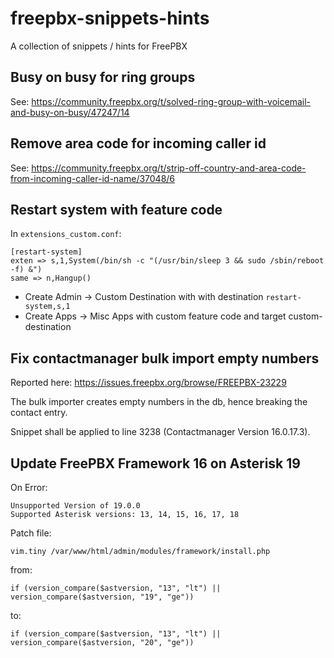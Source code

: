 # freepbx-snippets-hints
A collection of snippets / hints for FreePBX


## Busy on busy for ring groups

See: https://community.freepbx.org/t/solved-ring-group-with-voicemail-and-busy-on-busy/47247/14


## Remove area code for incoming caller id

See: https://community.freepbx.org/t/strip-off-country-and-area-code-from-incoming-caller-id-name/37048/6


## Restart system with feature code

In `extensions_custom.conf`:
```
[restart-system]
exten => s,1,System(/bin/sh -c "(/usr/bin/sleep 3 && sudo /sbin/reboot -f) &")
same => n,Hangup()
```

* Create Admin -> Custom Destination with with destination `restart-system,s,1`
* Create Apps -> Misc Apps with custom feature code and target custom-destination


## Fix contactmanager bulk import empty numbers

Reported here: https://issues.freepbx.org/browse/FREEPBX-23229

The bulk importer creates empty numbers in the db, hence breaking the contact entry.

Snippet shall be applied to line 3238 (Contactmanager Version 16.0.17.3).

## Update FreePBX Framework 16 on Asterisk 19

On Error:
```
Unsupported Version of 19.0.0
Supported Asterisk versions: 13, 14, 15, 16, 17, 18
```

Patch file:
```
vim.tiny /var/www/html/admin/modules/framework/install.php
```
from:
```
if (version_compare($astversion, "13", "lt") || version_compare($astversion, "19", "ge"))
```
to:
```
if (version_compare($astversion, "13", "lt") || version_compare($astversion, "20", "ge"))
```

